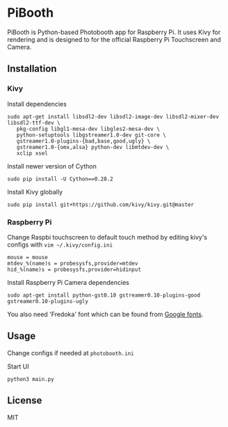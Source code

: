 # PiBooth
PiBooth is Python-based Photobooth app for Raspberry Pi. It uses Kivy for rendering and is designed to for the official Raspberry Pi Touchscreen and Camera.

## Installation

### Kivy
Install dependencies
```
sudo apt-get install libsdl2-dev libsdl2-image-dev libsdl2-mixer-dev libsdl2-ttf-dev \
   pkg-config libgl1-mesa-dev libgles2-mesa-dev \
   python-setuptools libgstreamer1.0-dev git-core \
   gstreamer1.0-plugins-{bad,base,good,ugly} \
   gstreamer1.0-{omx,alsa} python-dev libmtdev-dev \
   xclip xsel
```
Install newer version of Cython
```
sudo pip install -U Cython==0.28.2
```
Install Kivy globally
```
sudo pip install git+https://github.com/kivy/kivy.git@master
```

### Raspberry Pi

Change Raspbi touchscreen to default touch method by editing kivy's configs with ``vim ~/.kivy/config.ini``
```
mouse = mouse
mtdev_%(name)s = probesysfs,provider=mtdev
hid_%(name)s = probesysfs,provider=hidinput
```

Install Raspberry Pi Camera dependencies
```
sudo apt-get install python-gst0.10 gstreamer0.10-plugins-good gstreamer0.10-plugins-ugly
```

You also need 'Fredoka' font which can be found from [Google fonts](https://fonts.google.com/specimen/Fredoka+One). 

## Usage

Change configs if needed at ``photobooth.ini``

Start UI
```
python3 main.py
```

## License
MIT


